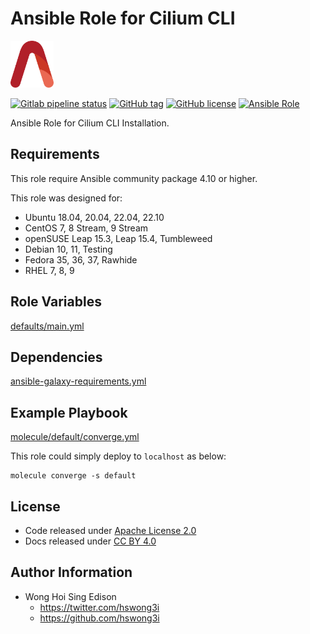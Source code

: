 # Ansible Role for Cilium CLI

<a href="https://alvistack.com" title="AlviStack" target="_blank"><img src="/alvistack.svg" height="75" alt="AlviStack"></a>

[![Gitlab pipeline status](https://img.shields.io/gitlab/pipeline/alvistack/ansible-role-cilium/master)](https://gitlab.com/alvistack/ansible-role-cilium/-/pipelines)
[![GitHub tag](https://img.shields.io/github/tag/alvistack/ansible-role-cilium.svg)](https://github.com/alvistack/ansible-role-cilium/tags)
[![GitHub license](https://img.shields.io/github/license/alvistack/ansible-role-cilium.svg)](https://github.com/alvistack/ansible-role-cilium/blob/master/LICENSE)
[![Ansible Role](https://img.shields.io/badge/galaxy-alvistack.cilium-blue.svg)](https://galaxy.ansible.com/alvistack/cilium)

Ansible Role for Cilium CLI Installation.

## Requirements

This role require Ansible community package 4.10 or higher.

This role was designed for:

  - Ubuntu 18.04, 20.04, 22.04, 22.10
  - CentOS 7, 8 Stream, 9 Stream
  - openSUSE Leap 15.3, Leap 15.4, Tumbleweed
  - Debian 10, 11, Testing
  - Fedora 35, 36, 37, Rawhide
  - RHEL 7, 8, 9

## Role Variables

[defaults/main.yml](defaults/main.yml)

## Dependencies

[ansible-galaxy-requirements.yml](ansible-galaxy-requirements.yml)

## Example Playbook

[molecule/default/converge.yml](molecule/default/converge.yml)

This role could simply deploy to `localhost` as below:

    molecule converge -s default

## License

  - Code released under [Apache License 2.0](LICENSE)
  - Docs released under [CC BY 4.0](http://creativecommons.org/licenses/by/4.0/)

## Author Information

  - Wong Hoi Sing Edison
      - <https://twitter.com/hswong3i>
      - <https://github.com/hswong3i>
